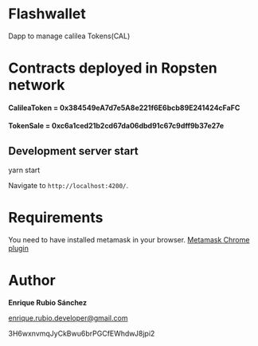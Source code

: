 # Flashwallet

Dapp to manage calilea Tokens(CAL)

# Contracts deployed in Ropsten network  
  
#### CalileaToken = 0x384549eA7d7e5A8e221f6E6bcb89E241424cFaFC
#### TokenSale = 0xc6a1ced21b2cd67da06dbd91c67c9dff9b37e27e

## Development server start

yarn start

Navigate to `http://localhost:4200/`. 


# Requirements

You need to have installed metamask in your browser. 
[Metamask Chrome plugin](https://chrome.google.com/webstore/detail/metamask/nkbihfbeogaeaoehlefnkodbefgpgknn?hl=es-419
)

# Author

**Enrique Rubio Sánchez**

enrique.rubio.developer@gmail.com

3H6wxnvmqJyCkBwu6brPGCfEWhdwJ8jpi2
